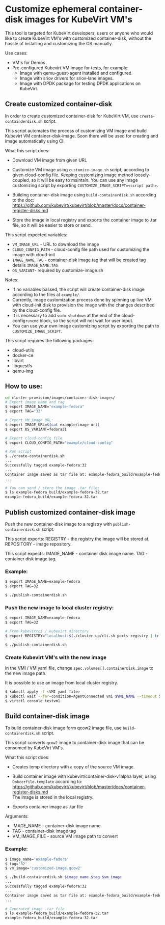 # Customize ephemeral container-disk images for KubeVirt VM's

This tool is targeted for KubeVirt developers, users or anyone who
would like to create KubeVirt VM's with customized container-disk,
without the hassle of installing and customizing the OS manually.

Use cases:
- VM's for Demos
- Pre-configured Kubevirt VM image for tests, for example:
    - Image with qemu-guest-agent installed and configured.
    - Image with sriov drivers for sriov-lane images.
    - Image with DPDK package for testing DPDK applications on KubeVirt.

## Create customized container-disk

In order to create customized  container-disk for KubeVirt VM,
use `create-containderdisk.sh` script.

This script automates the process of customizing VM image and build Kubevirt VM container-disk-image.
Soon there will be used for creating and image automatically using CI.

What this script does:
- Download VM image from given URL

- Customize VM image using `customize-image.sh` script, according to given cloud-config file.
  Keeping customizing image method loosely-coupled, so it will be easy to maintain.
  You can use any image customizing script by exporting `CUSTOMIZE_IMAGE_SCRIPT=<script path>`.

- Building container-disk image using `build-containerdisk.sh`
  according to the doc:
  https://github.com/kubevirt/kubevirt/blob/master/docs/container-register-disks.md

- Store the image in local registry and exports the container image to .tar file, so it will be easier to store or send.

This script expected variables:  
- `VM_IMAGE_URL` - URL to download the image
- `CLOUD_CONFIG_PATH` - cloud-conifg file path used  for customizing the image with cloud-init
- `IMAGE_NAME`, `TAG` - container-disk image tag that will be created tag details `IMAGE_NAME:TAG`
- `OS_VARIANT`- required by customize-image.sh

Notes:
- If no variables passed, the script will create container-disk image according to the files at `example/`.
- Currently, image customization process done by spinning up live VM with cloud-init disk to provision the image with the changes described by the cloud-config file.
- It is necessary to add `sudo shutdown` at the end of the cloud-config`runcmd` block, so the script will not wait for user input.
- You can use your own image customizing script by exporting the path to `CUSTOMIZE_IMAGE_SCRIPT`.

This script requires the following packages:
- cloud-utils
- docker-ce
- libvirt
- libguestfs
- qemu-img

## How to use:
```bash
cd cluster-provision/images/container-disk-images/
# Export image name and tag
$ export IMAGE_NAME="example-fedora"
$ export TAG="32"

# Export VM image URL:
$ export IMAGE_URL=$(cat example/image-url)
$ export OS_VARIANT=fedora31

# Export cloud-config file
$ export CLOUD_CONFIG_PATH="example/cloud-config"

# Run script
$ ./create-containerdisk.sh
...
Successfully tagged example-fedora:32
...
Container image saved as tar file at: example-fedora_build/example-fedora-32.tar
...

# You can send / store the image .tar file:
$ ls example-fedora_build/example-fedora-32.tar
example-fedora_build/example-fedora-32.tar
```

## Publish customized container-disk image

Push the new container-disk image to a registry with `publish-containerdisk.sh` script.

This script exports:
REGISTRY - the registry the image will be stored at.
REPOSITORY - image repository.

This script expects:
IMAGE_NAME - container disk image name.
TAG - container disk image tag.

### Example:
```bash
$ export IMAGE_NAME=example-fedora
$ export TAG=32

$ ./publish-containerdisk.sh
```

### Push the new image to local cluster registry:
```bash
$ export IMAGE_NAME=example-fedora
$ export TAG=32

# From kubevirtci / kubevirt directory
$ export REGISTRY="localhost:$(./cluster-up/cli.sh ports registry | tr -d '\r')"$

$ ./publish-containerdisk.sh
```

### Create Kubevirt VM's with the new image

In the VMI / VM yaml file, change `spec.volumes[].containerDisk.image` to the new image path.

It is possible to use an image from local cluster registry.

```bash
$ kubectl apply -f <VMI yaml file>
$ kubectl wait --for=condition=AgentConnected vmi $VMI_NAME --timeout 5m
$ virtctl console testvm1
```


## Build container-disk image

To build container-disk image form qcow2 image file, use `build-containerdisk.sh` script.

This script converts `qcow2` image to container-disk image that can be consumed by KubeVirt VM's.

What this script does:
- Creates temp directory with a copy of the source VM image.

- Build container image with kubevirt/container-disk-v1alpha layer, 
  using `Dokcerfile.template` according to:
  https://github.com/kubevirt/kubevirt/blob/master/docs/container-register-disks.md  
  The image is stored in the local registry.
  
- Exports container image as .tar file

Arguments:
- IMAGE_NAME - container-disk image name
- TAG - container-disk image tag
- VM_IMAGE_FILE - source VM image path to convert

### Example:
```bash
$ image_name='example-fedora'
$ tag='32'
$ vm_image='customized-image.qcow2'

$ ./build-containerdisk.sh $image_name $tag $vm_image
...
Successfully tagged example-fedora:32
...
Container image saved as tar file at: example-fedora_build/example-fedora-32.tar
...

# Generated image .tar file
$ ls example-fedora_build/example-fedora-32.tar
example-fedora_build/example-fedora-32.tar
```
